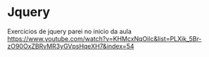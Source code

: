 # Jquery
Exercicios de jquery
parei no inicio da aula 
https://www.youtube.com/watch?v=KHMcxNqOilc&list=PLXik_5Br-zO90OxZBRvMR3yGVpsHqeXH7&index=54